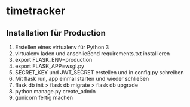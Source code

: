 # timetracker
## Installation für Production

1. Erstellen eines virtualenv für Python 3
2. virtualenv laden und anschließend requirements.txt installieren
3. export FLASK_ENV=production
4. export FLASK_APP=wsgi.py
5. SECRET_KEY und JWT_SECRET erstellen und in config.py schreiben
6. Mit flask run, app einmal starten und wieder schließen
7. flask db init > flask db migrate > flask db upgrade
8. python manage.py create_admin
9. gunicorn fertig machen

